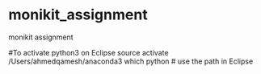 # monikit_assignment
monikit assignment



#To activate python3 on Eclipse
source activate /Users/ahmedqamesh/anaconda3
which python	    # use the path in Eclipse
